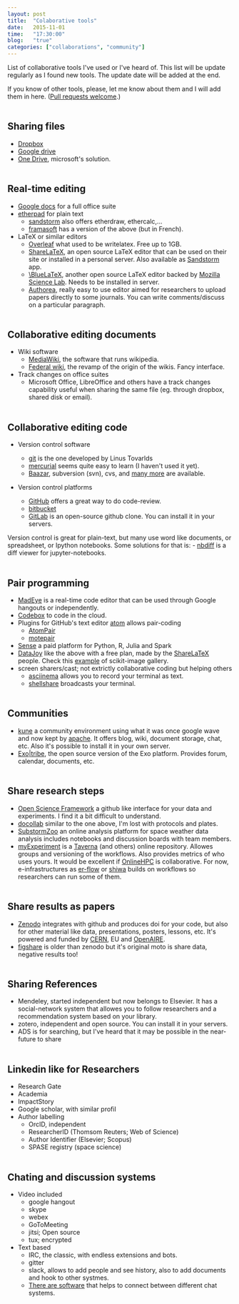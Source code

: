 ```yaml
---
layout: post
title:  "Colaborative tools"
date:   2015-11-01
time:   "17:30:00"
blog:   "true"
categories: ["collaborations", "community"]
---
```


List of collaborative tools I've used or I've heard of. 
This list will be update regularly as I found new tools.
The update date will be added at the end.

If you know of other tools, please, let me know about them and
I will add them in here. ([Pull requests welcome](https://github.com/dpshelio/dpshelio.github.io/blob/master/_posts/2015/11/2015-11-01-CollaborativeTools.md).)
<br></br>

## Sharing files
 - [Dropbox][dropbox]
 - [Google drive][gdrive]
 - [One Drive][onedrive], microsoft's solution.
<br></br>

## Real-time editing
 - [Google docs][gdocs] for a full office suite
 - [etherpad][etherpad] for plain text
    - [sandstorm][sandstorm] also offers etherdraw, ethercalc,...
    - [framasoft][framasoft] has a version of the above (but in French).
 - LaTeX or similar editors
    - [Overleaf][overleaf] what used to be writelatex. Free up to 1GB.
    - [ShareLaTeX][sharelatex], an open source LaTeX editor that can be used on their site or installed in a personal server. Also available as [Sandstorm][sandstorm] app.
    - [\BlueLaTeX][bluelatex], another open source LaTeX editor backed by [Mozilla Science Lab][bluelatex_moz]. Needs to be installed in server.
    - [Authorea][authorea], really easy to use editor aimed for researchers to upload papers directly to some journals. You can write comments/discuss on a particular paragraph.
<br></br>

## Collaborative editing documents
 - Wiki software
    - [MediaWiki][mediawiki], the software that runs wikipedia.
    - [Federal wiki][fedwiki], the revamp of the origin of the wikis. Fancy interface.
 - Track changes on office suites
    - Microsoft Office, LibreOffice and others have a track changes capability useful when
      sharing the same file (eg. through dropbox, shared disk or email).
<br></br>

## Collaborative editing code
  - Version control software
    - [git][git_site] is the one developed by Linus Tovarlds
    - [mercurial][hg_site] seems quite easy to learn (I haven't used it yet).
    - [Baazar][baazar_site], subversion (svn), cvs, and [many more][w_versioncontrol]
    are available.

  - Version control platforms
    - [GitHub][github] offers a great way to do code-review.
    - [bitbucket][bitbucket]
    - [GitLab][gitlab] is an open-source github clone. You can install it in your servers.

  Version control is great for plain-text, but many use word like documents, or
  spreadsheet, or Ipython notebooks. Some solutions for that is:
    - [nbdiff][nbdiff] is a diff viewer for jupyter-notebooks.
<br></br>

## Pair programming
  - [MadEye][madeye] is a real-time code editor that can be used through Google hangouts
    or independently.
  - [Codebox][codebox] to code in the cloud.
  - Plugins for GitHub's text editor [atom][atom] allows pair-coding
     - [AtomPair][atompair]
     - [motepair][motepair]
  - [Sense][sense] a paid platform for Python, R, Julia and Spark
  - [DataJoy][datajoy] like the above with a free plan, made by the [ShareLaTeX][sharelatex] people. Check this [example][datajoy_scikitimage] of scikit-image gallery.
  - screen sharers/cast; not extrictly collaborative coding but helping others
    - [asciinema][asciinema] allows you to record your terminal as text.
    - [shellshare][shellshare] broadcasts your terminal.
<br></br>

## Communities
  - [kune][kune] a community environment using what it was once google wave and now
  kept by [apache][wave_apache]. It offers blog, wiki, document storage, chat, etc.
  Also it's possible to install it in your own server.
  - [Exo|tribe][exo_tribe], the open source version of the Exo platform. Provides forum,
  calendar, documents, etc.
<br></br>

## Share research steps
  - [Open Science Framework][osf] a github like interface for your data and experiments.
  I find it a bit difficult to understand.
  - [docollab][docollab] similar to the one above, I'm lost with protocols and plates.
  - [SubstormZoo][substormzoo] an online analysis platform for space weather data analysis
  includes notebooks and discussion boards with team members.
  - [myExperiment][myexperiment] is a [Taverna][taverna] (and others) online repository.
  Allowes groups and versioning of the workflows. Also provides metrics of who uses yours.
  It would be excellent if [OnlineHPC][onlinehpc] is collaborative.
  For now, e-infrastructures as [er-flow][erflow] or [shiwa][shiwa] builds on workflows
  so researchers can run some of them.
<br></br>

## Share results as papers
  - [Zenodo][zenodo] integrates with github and produces doi for your code, but also for
  other material like data, presentations, posters, lessons, etc.
  It's powered and funded by [CERN][cern], EU and [OpenAIRE][openaire].
  - [figshare][figshare] is older than zenodo but it's original moto is share data,
  negative results too!
<br></br>

## Sharing References
  - Mendeley, started independent but now belongs to Elsevier. It has a social-network
  system that allowes you to follow researchers and a recommendation system based on your
  library.
  - zotero, independent and open source. You can install it in your servers.
  - ADS is for searching, but I've heard that it may be possible in the near-future to share
<br></br>

## Linkedin like for Researchers
  - Research Gate
  - Academia
  - ImpactStory
  - Google scholar, with similar profil
  - Author labelling
    - OrcID, independent
    - ResearcherID (Thomsom Reuters; Web of Science)
    - Author Identifier (Elsevier; Scopus)
    - SPASE registry (space science)
<br></br>

## Chating and discussion systems
  - Video included
    - google hangout
    - skype
    - webex
    - GoToMeeting
    - jitsi; Open source
    - tux; encrypted
  - Text based
    - IRC, the classic, with endless extensions and bots.
    - gitter
    - slack, allows to add people and see history, also to add documents and hook to
    other systmes.
    - [There are software][sameroom] that helps to connect between different chat systems.

[dropbox]: http://dropbox.com/
[gdrive]: https://drive.google.com/
[onedrive]: https://onedrive.live.com/about/en-gb/
[gdocs]: https://docs.google.com/
[etherpad]: http://etherpad.org/
[sandstorm]: https://apps.sandstorm.io/
[framasoft]: http://framasoft.net/
[overleaf]: https://www.overleaf.com/
[sharelatex]: https://www.sharelatex.com/
[bluelatex]: http://www.bluelatex.org/
[bluelatex_moz]: https://www.mozillascience.org/projects/gnieh-bluelatex
[authorea]: https://www.authorea.com/
[mediawiki]: https://www.mediawiki.org/wiki/MediaWiki
[fedwiki]: http://fed.wiki.org
[git_site]: http://git-scm.com/
[hg_site]: https://www.mercurial-scm.org/
[baazar_site]: http://bazaar.canonical.com/en/
[w_versioncontrol]: https://en.wikipedia.org/wiki/Comparison_of_version_control_software
[github]: https://github.com/
[bitbucket]: https://bitbucket.org/
[gitlab]: https://about.gitlab.com/
[nbdiff]: http://nbdiff.org/
[madeye]: https://madeye.io/
[codebox]: https://www.codebox.io/
[atom]: https://atom.io/
[atompair]: https://blog.pusher.com/atom-pair/
[motepair]: http://motepair.github.io/motepair/
[sense]: https://sense.io
[datajoy]: https://www.getdatajoy.com/
[datajoy_scikitimage]: https://www.getdatajoy.com/project/55e192d061caf1ed47d39dd3
[asciinema]: https://asciinema.org/
[shellshare]: http://shellshare.net/
[kune]: http://kune.cc/
[wave_apache]: https://incubator.apache.org/wave/
[exo_tribe]: https://community.exoplatform.com/portal/intranet/
[osf]: https://osf.io/
[docollab]: https://www.docollab.com/
[substormzoo]: https://www.substormzoo.org/
[myexperiment]: http://www.myexperiment.org/
[taverna]: http://taverna.incubator.apache.org/
[onlinehpc]: http://onlinehpc.com/
[erflow]: http://www.erflow.eu/
[shiwa]: http://www.shiwa-workflow.eu/
[zenodo]: https://zenodo.org/
[cern]: http://home.cern/
[openaire]: https://www.openaire.eu/
[figshare]: http://figshare.com/
[sameroom]: https://sameroom.io/open-a-tube


<!-- http://www.nature.com/news/online-collaboration-scientists-and-the-social-network-1.15711 to read -->
